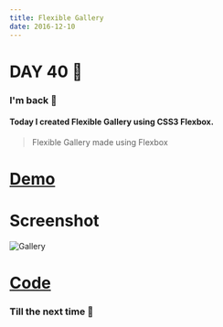 ```yaml
---
title: Flexible Gallery
date: 2016-12-10
---
```


# DAY 40 👾 

### I'm back 💙

#### Today I created Flexible Gallery using CSS3 Flexbox.

> Flexible Gallery made using Flexbox

# [Demo](https://deadcoder0904.github.io/flexible-gallery)

# Screenshot

![Gallery](http://imgur.com/MhCdrrT.png)

# [Code](https://github.com/deadcoder0904/flexible-gallery)

### Till the next time 👻 